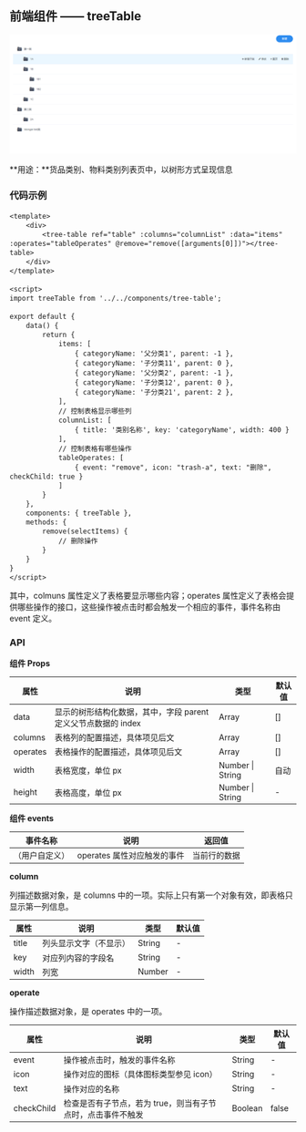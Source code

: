 ## 前端组件 —— treeTable

![](media/component-tree-table.png)

**用途：**货品类别、物料类别列表页中，以树形方式呈现信息

### 代码示例

```vue
<template>
    <div>
        <tree-table ref="table" :columns="columnList" :data="items" :operates="tableOperates" @remove="remove([arguments[0]])"></tree-table>
    </div>
</template>

<script>
import treeTable from '../../components/tree-table';

export default {
    data() {
        return {
            items: [
                { categoryName: '父分类1', parent: -1 },
                { categoryName: '子分类11', parent: 0 },
                { categoryName: '父分类2', parent: -1 },
                { categoryName: '子分类12', parent: 0 },
                { categoryName: '子分类21', parent: 2 },
            ],
            // 控制表格显示哪些列
            columnList: [
                { title: '类别名称', key: 'categoryName', width: 400 }
            ],
            // 控制表格有哪些操作
            tableOperates: [
                { event: "remove", icon: "trash-a", text: "删除", checkChild: true }
            ]
        }
    },
    components: { treeTable },
    methods: {
        remove(selectItems) {
            // 删除操作
        }
    }
}
</script>
```

其中，colmuns 属性定义了表格要显示哪些内容；operates 属性定义了表格会提供哪些操作的接口，这些操作被点击时都会触发一个相应的事件，事件名称由 event 定义。

### API

**组件 Props**

| 属性       | 说明                                     | 类型               | 默认值  |
| -------- | -------------------------------------- | ---------------- | ---- |
| data     | 显示的树形结构化数据，其中，字段 parent 定义父节点数据的 index | Array            | []   |
| columns  | 表格列的配置描述，具体项见后文                        | Array            | []   |
| operates | 表格操作的配置描述，具体项见后文                       | Array            | []   |
| width    | 表格宽度，单位 px                             | Number \| String | 自动   |
| height   | 表格高度，单位 px                             | Number \| String | -    |

**组件 events**

| 事件名称    | 说明                 | 返回值    |
| ------- | ------------------ | ------ |
| （用户自定义） | operates 属性对应触发的事件 | 当前行的数据 |

**column**

列描述数据对象，是 columns 中的一项。实际上只有第一个对象有效，即表格只显示第一列信息。

| 属性    | 说明          | 类型     | 默认值  |
| ----- | ----------- | ------ | ---- |
| title | 列头显示文字（不显示） | String | -    |
| key   | 对应列内容的字段名   | String | -    |
| width | 列宽          | Number | -    |

**operate**

操作描述数据对象，是 operates 中的一项。

| 属性         | 说明                               | 类型      | 默认值   |
| ---------- | -------------------------------- | ------- | ----- |
| event      | 操作被点击时，触发的事件名称                   | String  | -     |
| icon       | 操作对应的图标（具体图标类型参见 icon）           | String  | -     |
| text       | 操作对应的名称                          | String  | -     |
| checkChild | 检查是否有子节点，若为 true，则当有子节点时，点击事件不触发 | Boolean | false |